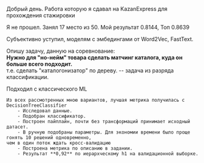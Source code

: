 Добрый день. Работа которую я сдавал на KazanExpress для прохождения стажировки   

Я не прошел. Занял 17 место из 50. Мой результат 0.8144, Топ 0.8639

Субъективно уступил, моделям с эмбедингами от Word2Vec, FastText.   

Опишу задачу, данную на соревнование:  
**Нужно для "но-нейм" товара сделать матчинг каталога, куда он больше всего подходит.**  
т.е. сделать "каталогонизатор" по дереву. -- задача из разряда классификации.

Подходил с классического ML

```
Из всех рассмотренных мною вариантов, лучшая метрика получилась c DecisionTreeClassifier 
    - Исследовал данные.
    - Подобран классификатор.
    - Построен пайплайн, почти без трансформаций принимает исходный датасет.
    - В ручную подобраны параметры. Для экономии времени было проще гонять 10 решений одновременно, 
чем в один поток ждать кросс-валидацию
    - Построена метрика по описанию в задании.
    - Результат **0,92** по иерархческому h1 на валидационной выборке.
```
